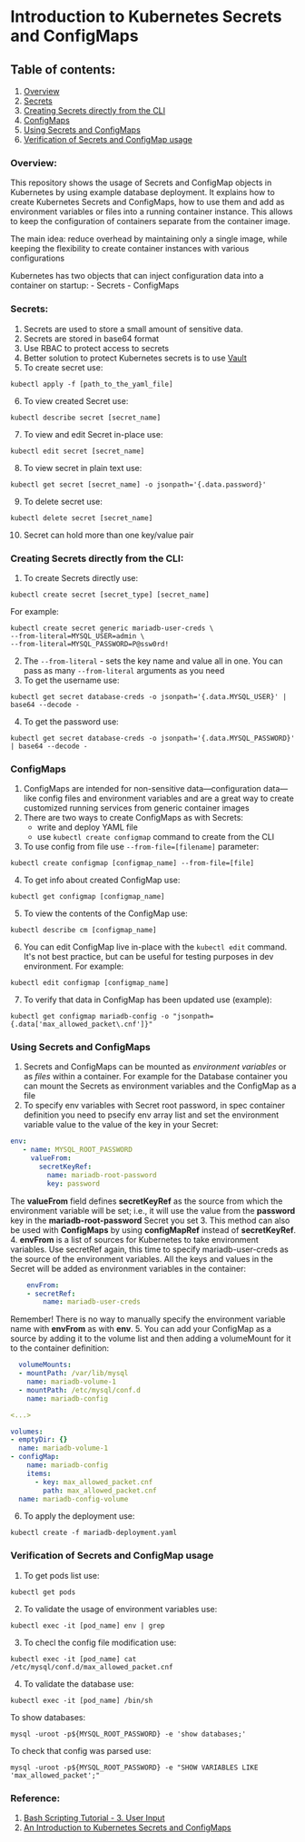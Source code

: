 # Introduction to Kubernetes Secrets and ConfigMaps

## Table of contents:
1. [Overview](#overview)
2. [Secrets](#secrets)
3. [Creating Secrets directly from the CLI](#creating-secrets-directly-from-the-cli) 
4. [ConfigMaps](#configmaps)
5. [Using Secrets and ConfigMaps](#using-secrets-and-configmaps)
6. [Verification of Secrets and ConfigMap usage](#verification-of-secrets-and-configmap-usage)

### Overview:
This repository shows the usage of Secrets and ConfigMap objects in Kubernetes by using example database deployment.
It explains how to create Kubernetes Secrets and ConfigMaps, how to use them and add as environment variables or files into a running container instance. This allows to keep the configuration of containers separate from the container image. 

The main idea: reduce overhead by maintaining only a single image, while keeping the flexibility to create container instances with various configurations

Kubernetes has two objects that can inject configuration data into a container on startup:
    - Secrets
    - ConfigMaps

### Secrets:
1. Secrets are used to store a small amount of sensitive data.
2. Secrets are stored in base64 format
3. Use RBAC to protect access to secrets
4. Better solution to protect Kubernetes secrets is to use [Vault](https://www.vaultproject.io/)
5. To create secret use:
```shell
kubectl apply -f [path_to_the_yaml_file]
```
6. To view created Secret use:
```shell
kubectl describe secret [secret_name]
```
7. To view and edit Secret in-place use:
```shell
kubectl edit secret [secret_name]
```
8. To view secret in plain text use:
```shell
kubectl get secret [secret_name] -o jsonpath='{.data.password}'
```
9. To delete secret use:
```shell
kubectl delete secret [secret_name]
```
10. Secret can hold more than one key/value pair

### Creating Secrets directly from the CLI:
1. To create Secrets directly use:
```shell
kubectl create secret [secret_type] [secret_name]
```
For example:
```shell
kubectl create secret generic mariadb-user-creds \
--from-literal=MYSQL_USER=admin \
--from-literal=MYSQL_PASSWORD=P@ssw0rd!
```
2. The `--from-literal` - sets the key name and value all in one. You can pass as many `--from-literal` arguments as you need
3. To get the username use:
```shell
kubectl get secret database-creds -o jsonpath='{.data.MYSQL_USER}' | base64 --decode -
```
4. To get the password use:
```shell
kubectl get secret database-creds -o jsonpath='{.data.MYSQL_PASSWORD}' | base64 --decode -
```

### ConfigMaps
1. ConfigMaps are intended for non-sensitive data—configuration data—like config files and environment variables and are a great way to create customized running services from generic container images
2. There are two ways to create ConfigMaps as with Secrets:
    - write and deploy YAML file
    - use `kubectl create configmap` command to create from the CLI
3. To use config from file use `--from-file=[filename]` parameter:
```shell
kubectl create configmap [configmap_name] --from-file=[file]
```
4. To get info about created ConfigMap use:
```shell
kubectl get configmap [configmap_name]
```
5. To view the contents of the ConfigMap use:
```shell
kubectl describe cm [configmap_name]
```
6. You can edit ConfigMap live in-place with the `kubectl edit` command. It's not best practice, but can be useful for testing purposes in dev environment. For example:
```shell
kubectl edit configmap [configmap_name]
```
7. To verify that data in ConfigMap has been updated use (example):
```shell
kubectl get configmap mariadb-config -o "jsonpath={.data['max_allowed_packet\.cnf']}"
```

### Using Secrets and ConfigMaps
1. Secrets and ConfigMaps can be mounted as *environment variables* or as *files* within a container. For example for the Database container you can mount the Secrets as environment variables and the ConfigMap as a file
2. To specify env variables with Secret root password, in spec container definition you need to psecify env array list and set  the environment variable value to the value of the key in your Secret:
```yaml
env:
   - name: MYSQL_ROOT_PASSWORD
     valueFrom:
       secretKeyRef:
         name: mariadb-root-password
         key: password
```
The **valueFrom** field defines **secretKeyRef** as the source from which the environment variable will be set; i.e., it will use the value from the **password** key in the **mariadb-root-password** Secret you set
3. This method can also be used with **ConfigMaps** by using **configMapRef** instead of **secretKeyRef**.
4. **envFrom** is a list of sources for Kubernetes to take environment variables. Use secretRef again, this time to specify mariadb-user-creds as the source of the environment variables. All the keys and values in the Secret will be added as environment variables in the container:
```yaml
    envFrom:
    - secretRef:
        name: mariadb-user-creds
```
Remember! There is no way to manually specify the environment variable name with **envFrom** as with **env**.
5. You can add your ConfigMap as a source by adding it to the volume list and then adding a volumeMount for it to the container definition:
```yaml
  volumeMounts:
  - mountPath: /var/lib/mysql
    name: mariadb-volume-1
  - mountPath: /etc/mysql/conf.d
    name: mariadb-config

<...>

volumes:
- emptyDir: {}
  name: mariadb-volume-1
- configMap:
    name: mariadb-config
    items:
      - key: max_allowed_packet.cnf
        path: max_allowed_packet.cnf
  name: mariadb-config-volume
```
6. To apply the deployment use:
```shell
kubectl create -f mariadb-deployment.yaml
```

### Verification of Secrets and ConfigMap usage
1. To get pods list use:
```shell
kubectl get pods
```
2. To validate the usage of environment variables use:
```shell
kubectl exec -it [pod_name] env | grep
```
3. To checl the config file modification use:
```shell
kubectl exec -it [pod_name] cat /etc/mysql/conf.d/max_allowed_packet.cnf
```
4. To validate the database use:
```shell
kubectl exec -it [pod_name] /bin/sh
```
To show databases:
```shell
mysql -uroot -p${MYSQL_ROOT_PASSWORD} -e 'show databases;'
```
To check that config was parsed use:
```shell
mysql -uroot -p${MYSQL_ROOT_PASSWORD} -e "SHOW VARIABLES LIKE 'max_allowed_packet';"
```

### Reference:
1. [Bash Scripting Tutorial - 3. User Input](https://ryanstutorials.net/bash-scripting-tutorial/bash-input.php)
2. [An Introduction to Kubernetes Secrets and ConfigMaps](https://opensource.com/article/19/6/introduction-kubernetes-secrets-and-configmaps)
